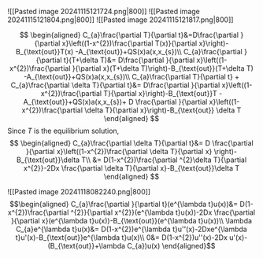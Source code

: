 ![[Pasted image 20241115121724.png|800]]
![[Pasted image 20241115121804.png|800]]
![[Pasted image 20241115121817.png|800]]


$$
\begin{aligned}
C_{a}\frac{\partial T}{\partial t}&=D\frac{\partial }{\partial x}\left((1-x^{2})\frac{\partial T(x)}{\partial x}\right)-B_{\text{out}}T(x) -A_{\text{out}}+QS(x)a(x,x_{s})\\
C_{a}\frac{\partial }{\partial t}(T+\delta T)&= D\frac{\partial }{\partial x}\left((1-x^{2})\frac{\partial }{\partial x}(T+\delta T)\right)-B_{\text{out}}(T+\delta T) -A_{\text{out}}+QS(x)a(x,x_{s})\\
C_{a}\frac{\partial T}{\partial t} + C_{a}\frac{\partial \delta T}{\partial t}&= D\frac{\partial }{\partial x}\left((1-x^{2})\frac{\partial T}{\partial x}\right)-B_{\text{out}}T -A_{\text{out}}+QS(x)a(x,x_{s})+ D \frac{\partial }{\partial x}\left((1-x^{2})\frac{\partial \delta T}{\partial x}\right)-B_{\text{out}} \delta T
\end{aligned}
$$
Since $T$ is the equilibrium solution,
$$
\begin{aligned}
C_{a}\frac{\partial \delta T}{\partial t}&= D \frac{\partial }{\partial x}\left((1-x^{2})\frac{\partial \delta T}{\partial x} \right)-B_{\text{out}}\delta T\\
&= D(1-x^{2})\frac{\partial ^{2}\delta T}{\partial x^{2}}-2Dx \frac{\partial \delta T}{\partial x}-B_{\text{out}}\delta T
\end{aligned}
$$


![[Pasted image 20241118082240.png|800]]
$$\begin{aligned}
C_{a}\frac{\partial }{\partial t}(e^{\lambda t}u(x))&=  D(1-x^{2})\frac{\partial ^{2}}{\partial x^{2}}(e^{\lambda t}u(x))-2Dx \frac{\partial }{\partial x}(e^{\lambda t}u(x))-B_{\text{out}}(e^{\lambda t}u(x))\\
\lambda C_{a}e^{\lambda t}u(x)&= D(1-x^{2})e^{\lambda t}u''(x)-2Dxe^{\lambda t}u'(x)-B_{\text{out}}e^{\lambda t}u(x)\\
0&= D(1-x^{2})u''(x)-2Dx u'(x)-(B_{\text{out}}+\lambda C_{a})u(x)
\end{aligned}$$